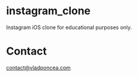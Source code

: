# instagram_clone

Instagram iOS clone for educational purposes only.

# Contact
contact@vladponcea.com
